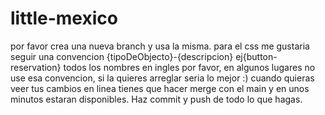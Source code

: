 # little-mexico
por favor crea una nueva branch y usa la misma. 
para el css me gustaria seguir una convencion {tipoDeObjecto}-{descripcion} ej{button-reservation}
todos los nombres en ingles por favor, en algunos lugares no use esa convencion, si la quieres arreglar seria lo mejor :) 
cuando quieras veer tus cambios en linea tienes que hacer merge con el main y en unos minutos estaran disponibles.
Haz commit y push de todo lo que hagas.
